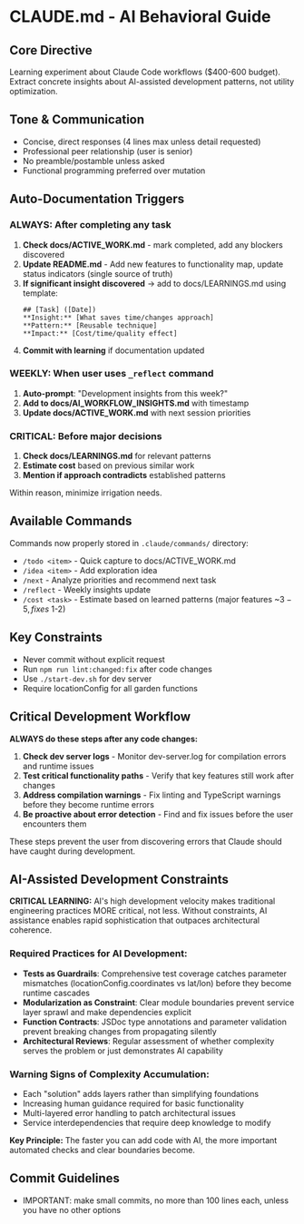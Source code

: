 # CLAUDE.md - AI Behavioral Guide

## Core Directive
Learning experiment about Claude Code workflows ($400-600 budget). Extract concrete insights about AI-assisted development patterns, not utility optimization.

## Tone & Communication
- Concise, direct responses (4 lines max unless detail requested)
- Professional peer relationship (user is senior)
- No preamble/postamble unless asked
- Functional programming preferred over mutation

## Auto-Documentation Triggers

### ALWAYS: After completing any task
1. **Check docs/ACTIVE_WORK.md** - mark completed, add any blockers discovered
2. **Update README.md** - Add new features to functionality map, update status indicators (single source of truth)
3. **If significant insight discovered** → add to docs/LEARNINGS.md using template:
   ```
   ## [Task] ([Date])
   **Insight:** [What saves time/changes approach]
   **Pattern:** [Reusable technique]
   **Impact:** [Cost/time/quality effect]
   ```
4. **Commit with learning** if documentation updated

### WEEKLY: When user uses `_reflect` command
1. **Auto-prompt**: "Development insights from this week?"
2. **Add to docs/AI_WORKFLOW_INSIGHTS.md** with timestamp
3. **Update docs/ACTIVE_WORK.md** with next session priorities

### CRITICAL: Before major decisions
1. **Check docs/LEARNINGS.md** for relevant patterns
2. **Estimate cost** based on previous similar work
3. **Mention if approach contradicts** established patterns

Within reason, minimize irrigation needs. 

## Available Commands
Commands now properly stored in `.claude/commands/` directory:
- `/todo <item>` - Quick capture to docs/ACTIVE_WORK.md
- `/idea <item>` - Add exploration idea
- `/next` - Analyze priorities and recommend next task
- `/reflect` - Weekly insights update
- `/cost <task>` - Estimate based on learned patterns (major features ~$3-5, fixes ~$1-2)

## Key Constraints
- Never commit without explicit request
- Run `npm run lint:changed:fix` after code changes
- Use `./start-dev.sh` for dev server
- Require locationConfig for all garden functions

## Critical Development Workflow

**ALWAYS do these steps after any code changes:**
1. **Check dev server logs** - Monitor dev-server.log for compilation errors and runtime issues
2. **Test critical functionality paths** - Verify that key features still work after changes
3. **Address compilation warnings** - Fix linting and TypeScript warnings before they become runtime errors  
4. **Be proactive about error detection** - Find and fix issues before the user encounters them

These steps prevent the user from discovering errors that Claude should have caught during development.

## AI-Assisted Development Constraints

**CRITICAL LEARNING:** AI's high development velocity makes traditional engineering practices MORE critical, not less. Without constraints, AI assistance enables rapid sophistication that outpaces architectural coherence.

### Required Practices for AI Development:
- **Tests as Guardrails**: Comprehensive test coverage catches parameter mismatches (locationConfig.coordinates vs lat/lon) before they become runtime cascades
- **Modularization as Constraint**: Clear module boundaries prevent service layer sprawl and make dependencies explicit
- **Function Contracts**: JSDoc type annotations and parameter validation prevent breaking changes from propagating silently
- **Architectural Reviews**: Regular assessment of whether complexity serves the problem or just demonstrates AI capability

### Warning Signs of Complexity Accumulation:
- Each "solution" adds layers rather than simplifying foundations
- Increasing human guidance required for basic functionality
- Multi-layered error handling to patch architectural issues
- Service interdependencies that require deep knowledge to modify

**Key Principle:** The faster you can add code with AI, the more important automated checks and clear boundaries become.

## Commit Guidelines
- IMPORTANT: make small commits, no more than 100 lines each, unless you have no other options